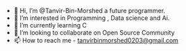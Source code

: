 - 👋 Hi, I’m @Tanvir-Bin-Morshed a future programmer.
- 👀 I’m interested in Programming , Data science and Ai.
- 🌱 I’m currently learning C 
- 💞️ I’m looking to collaborate on Open Source Community 
- 📫 How to reach me - tanvirbinmorshed0203@gmail.com 

<!---
Tanvir-Bin-Morshed/Tanvir-Bin-Morshed is a ✨ special ✨ repository because its `README.md` (this file) appears on your GitHub profile.
You can click the Preview link to take a look at your changes.
--->
